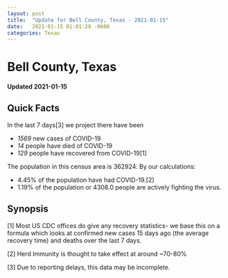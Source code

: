 ```yaml
---
layout: post
title:  "Update for Bell County, Texas - 2021-01-15"
date:   2021-01-15 01:01:29 -0600
categories: Texas
---
```


# Bell County, Texas
#### Updated 2021-01-15

## Quick Facts

In the last 7 days[3] we project there have been
- *1569* new cases of COVID-19
- *14* people have died of COVID-19
- *129* people have recovered from COVID-19[1]

The population in this census area is 362924. By our calculations:
- 4.45% of the population have had COVID-19.[2]
- 1.19% of the population or 4308.0 people are actively fighting the virus.

## Synopsis




[1] Most US CDC offices do give any recovery statistics- we base this on a formula which looks at confirmed new cases
15 days ago (the average recovery time) and deaths over the last 7 days.

[2] Herd Immunity is thought to take effect at around ~70-80%

[3] Due to reporting delays, this data may be incomplete.
 
    
